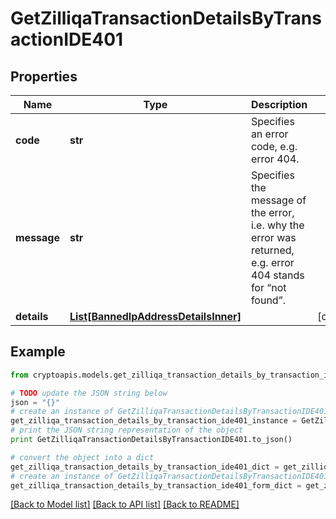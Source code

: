 # GetZilliqaTransactionDetailsByTransactionIDE401


## Properties
Name | Type | Description | Notes
------------ | ------------- | ------------- | -------------
**code** | **str** | Specifies an error code, e.g. error 404. | 
**message** | **str** | Specifies the message of the error, i.e. why the error was returned, e.g. error 404 stands for “not found”. | 
**details** | [**List[BannedIpAddressDetailsInner]**](BannedIpAddressDetailsInner.md) |  | [optional] 

## Example

```python
from cryptoapis.models.get_zilliqa_transaction_details_by_transaction_ide401 import GetZilliqaTransactionDetailsByTransactionIDE401

# TODO update the JSON string below
json = "{}"
# create an instance of GetZilliqaTransactionDetailsByTransactionIDE401 from a JSON string
get_zilliqa_transaction_details_by_transaction_ide401_instance = GetZilliqaTransactionDetailsByTransactionIDE401.from_json(json)
# print the JSON string representation of the object
print GetZilliqaTransactionDetailsByTransactionIDE401.to_json()

# convert the object into a dict
get_zilliqa_transaction_details_by_transaction_ide401_dict = get_zilliqa_transaction_details_by_transaction_ide401_instance.to_dict()
# create an instance of GetZilliqaTransactionDetailsByTransactionIDE401 from a dict
get_zilliqa_transaction_details_by_transaction_ide401_form_dict = get_zilliqa_transaction_details_by_transaction_ide401.from_dict(get_zilliqa_transaction_details_by_transaction_ide401_dict)
```
[[Back to Model list]](../README.md#documentation-for-models) [[Back to API list]](../README.md#documentation-for-api-endpoints) [[Back to README]](../README.md)


